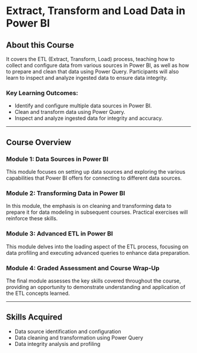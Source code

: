 # Extract, Transform and Load Data in Power BI  

## About this Course  
It covers the ETL (Extract, Transform, Load) process, teaching how to collect and configure data from various sources in Power BI, as well as how to prepare and clean that data using Power Query. Participants will also learn to inspect and analyze ingested data to ensure data integrity.

### Key Learning Outcomes:
- Identify and configure multiple data sources in Power BI.
- Clean and transform data using Power Query.
- Inspect and analyze ingested data for integrity and accuracy.

---

## Course Overview

### Module 1: **Data Sources in Power BI**  
This module focuses on setting up data sources and exploring the various capabilities that Power BI offers for connecting to different data sources.

### Module 2: **Transforming Data in Power BI**  
In this module, the emphasis is on cleaning and transforming data to prepare it for data modeling in subsequent courses. Practical exercises will reinforce these skills.

### Module 3: **Advanced ETL in Power BI**  
This module delves into the loading aspect of the ETL process, focusing on data profiling and executing advanced queries to enhance data preparation.

### Module 4: **Graded Assessment and Course Wrap-Up**  
The final module assesses the key skills covered throughout the course, providing an opportunity to demonstrate understanding and application of the ETL concepts learned.

---

## Skills Acquired
- Data source identification and configuration  
- Data cleaning and transformation using Power Query  
- Data integrity analysis and profiling  
